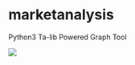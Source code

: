 # marketanalysis
Python3 Ta-lib Powered Graph Tool





<img src=“https://raw.githubusercontent.com/darkerego/marketanalysis/master/Figure_1.png”>
